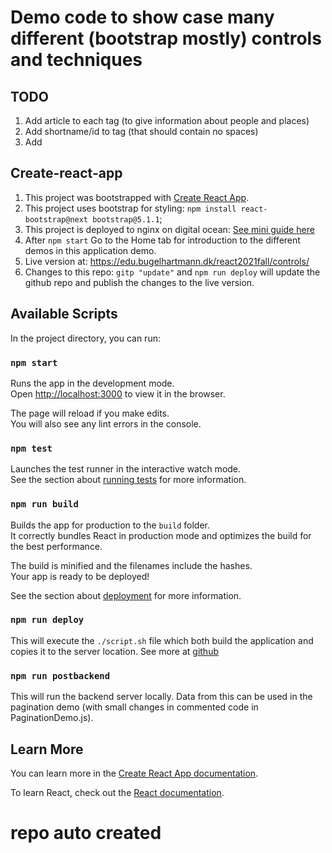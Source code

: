 # Demo code to show case many different (bootstrap mostly) controls and techniques

## TODO
1. Add article to each tag (to give information about people and places)
2. Add shortname/id to tag (that should contain no spaces)
3. Add 



## Create-react-app
1. This project was bootstrapped with [Create React App](https://github.com/facebook/create-react-app).
2. This project uses bootstrap for styling: `npm install react-bootstrap@next bootstrap@5.1.1`;
3. This project is deployed to nginx on digital ocean: [See mini guide here](https://github.com/HartmannDemoCode/pages/blob/master/react/deploy_react_router.md)
4. After `npm start` Go to the Home tab for introduction to the different demos in this application demo.
5. Live version at: https://edu.bugelhartmann.dk/react2021fall/controls/
6. Changes to this repo: `gitp "update"` and `npm run deploy` will update the github repo and publish the changes to the live version.


## Available Scripts

In the project directory, you can run:

### `npm start`

Runs the app in the development mode.\
Open [http://localhost:3000](http://localhost:3000) to view it in the browser.

The page will reload if you make edits.\
You will also see any lint errors in the console.

### `npm test`

Launches the test runner in the interactive watch mode.\
See the section about [running tests](https://facebook.github.io/create-react-app/docs/running-tests) for more information.

### `npm run build`

Builds the app for production to the `build` folder.\
It correctly bundles React in production mode and optimizes the build for the best performance.

The build is minified and the filenames include the hashes.\
Your app is ready to be deployed!

See the section about [deployment](https://facebook.github.io/create-react-app/docs/deployment) for more information.


### `npm run deploy`
This will execute the `./script.sh` file which both build the application and copies it to the server location. See more at [github](https://github.com/HartmannDemoCode/pages/blob/master/react/deploy_react_router.md)

### `npm run postbackend`
This will run the backend server locally. Data from this can be used in the pagination demo (with small changes in commented code in PaginationDemo.js).


## Learn More

You can learn more in the [Create React App documentation](https://facebook.github.io/create-react-app/docs/getting-started).

To learn React, check out the [React documentation](https://reactjs.org/).

# repo auto created
